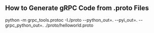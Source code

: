 ## How to Generate gRPC Code from .proto Files
python -m grpc_tools.protoc -I./proto --python_out=. --pyi_out=. --grpc_python_out=. ./proto/helloworld.proto